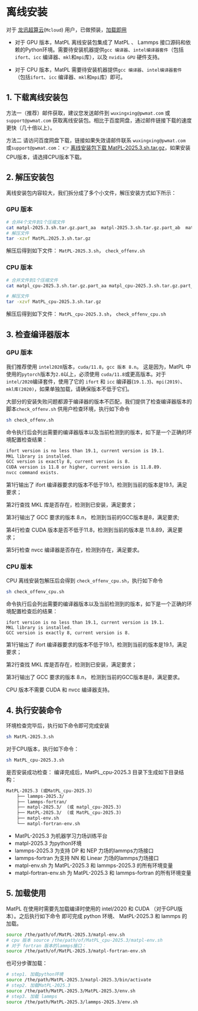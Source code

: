 ﻿---
sidebar_position: 1
---

# 离线安装

对于 [龙讯超算云](https://mcloud.lonxun.com/)(`Mcloud`) 用户，已做预装，[加载即用](./README.md)

- 对于 GPU 版本，MatPL 离线安装包集成了 MatPL 、 Lammps 接口源码和依赖的Python环境。需要待安装机器提供`gcc 编译器`、`intel编译器套件`（包括`ifort`、`icc` 编译器、`mkl`和`mpi`库），以及 `nvidia GPU` 硬件支持。
 
- 对于 CPU 版本，MatPL 需要待安装机器提供`gcc 编译器`、`intel编译器套件`（包括`ifort`、`icc` 编译器、`mkl`和`mpi`库）即可。

## 1. 下载离线安装包
方法一（推荐）邮件获取，建议您发送邮件到 `wuxingxing@pwmat.com` 或 `support@pwmat.com` 获取离线安装包。相比于百度网盘，通过邮件链接下载的速度更快（几十倍以上）。

方法二 请访问百度网盘下载，链接如果失效请邮件联系 `wuxingxing@pwmat.com` 或`support@pwmat.com`：
👉 [离线安装包下载 MatPL-2025.3.sh.tar.gz](https://pan.baidu.com/s/1JgPdSNAIvmc9HBEaCHG3Gw?pwd=pwmt)，如果安装CPU版本，请选择CPU版本下载。

## 2. 解压安装包

离线安装包内容较大，我们拆分成了多个小文件，解压安装方式如下所示：

### GPU 版本
```bash
# 合并4个文件到1个压缩文件
cat matpl-2025.3.sh.tar.gz.part_aa  matpl-2025.3.sh.tar.gz.part_ab  matpl-2025.3.sh.tar.gz.part_ac  matpl-2025.3.sh.tar.gz.part_ad  matpl-2025.3.sh.tar.gz.part_ae > MatPL-2025.3.sh.tar.gz
# 解压文件
tar -xzvf MatPL.2025.3.sh.tar.gz
```
解压后得到如下文件：
`MatPL-2025.3.sh`， `check_offenv.sh`

### CPU 版本
```bash
# 合并文件到1个压缩文件
cat matpl_cpu-2025.3.sh.tar.gz.part_aa matpl_cpu-2025.3.sh.tar.gz.part_ab matpl_cpu-2025.3.sh.tar.gz.part_ac matpl_cpu-2025.3.sh.tar.gz.part_ad matpl_cpu-2025.3.sh.tar.gz.part_ae  >> MatPL_cpu-2025.3.sh.tar.gz

# 解压文件
tar -xzvf MatPL_cpu-2025.3.sh.tar.gz
```

解压后得到如下文件：
`MatPL_cpu-2025.3.sh`， `check_offenv_cpu.sh`

## 3. 检查编译器版本
### GPU 版本
我们推荐使用 `intel2020`版本，`cuda/11.8`，`gcc 版本 8.n`。
这是因为，MatPL 中使用的`pytorch`版本为`2.0`以上，必须使用 `cuda/11.8`或更高版本。对于 `intel/2020`编译套件，使用了它的 `ifort` 和 `icc` 编译器(`19.1.3`)、`mpi(2019)`、`mkl库(2020)`，如果单独加载，请确保版本不低于它们。

大部分的安装失败问题都源于编译器的版本不匹配，我们提供了检查编译器版本的脚本`check_offenv.sh` 供用户检查环境，执行如下命令

```bash
sh check_offenv.sh
```

命令执行后会列出需要的编译器版本以及当前检测到的版本，如下是一个正确的环境配置检查结果：

```txt
ifort version is no less than 19.1, current version is 19.1.
MKL library is installed.
GCC version is exactly 8, current version is 8.
CUDA version is 11.8 or higher, current version is 11.8.89.
nvcc command exists.
```

第1行输出了 ifort 编译器要求的版本不低于19.1，检测到当前的版本是19.1，满足要求；

第2行查找 MKL 库是否存在，检测到已安装，满足要求；

第3行输出了 GCC 要求的版本 8.n， 检测到当前的GCC版本是8，满足要求;

第4行检查 CUDA 版本是否不低于11.8，检测到当前的版本是 11.8.89，满足要求；

第5行检查 nvcc 编译器是否存在，检测到存在，满足要求。

### CPU 版本
CPU 离线安装包解压后会得到 `check_offenv_cpu.sh`，执行如下命令
```bash
sh check_offenv_cpu.sh
```
命令执行后会列出需要的编译器版本以及当前检测到的版本，如下是一个正确的环境配置检查后的结果：
```
ifort version is no less than 19.1, current version is 19.1.
MKL library is installed.
GCC version is exactly 8, current version is 8.
```
第1行输出了 ifort 编译器要求的版本不低于19.1，检测到当前的版本是19.1，满足要求；

第2行查找 MKL 库是否存在，检测到已安装，满足要求；

第3行输出了 GCC 要求的版本 8.n， 检测到当前的GCC版本是8，满足要求。

CPU 版本不需要 CUDA 和 nvcc 编译器支持。

## 4. 执行安装命令
环境检查完毕后，执行如下命令即可完成安装
```bash
sh MatPL-2025.3.sh
```

对于CPU版本，执行如下命令：
```bash
sh MatPL_cpu-2025.3.sh
```

是否安装成功检查：
编译完成后，MatPL_cpu-2025.3 目录下生成如下目录结构：
```txt
MatPL-2025.3 (或MatPL_cpu-2025.3)
    ├── lammps-2025.3/
    ├── lammps-fortran/
    ├── matpl-2025.3/  (或 matpl_cpu-2025.3)
    ├── MatPL-2025.3/  (或 MatPL_cpu-2025.3)
    ├── matpl-env.sh
    └── matpl-fortran-env.sh

```

- MatPL-2025.3 为机器学习力场训练平台
- matpl-2025.3 为python环境
- lammps-2025.3 为支持 DP 和 NEP 力场的lammps力场接口
- lammps-fortran 为支持 NN 和 Linear 力场的lammps力场接口 
- matpl-env.sh 为 MatPL-2025.3 和 lammps-2025.3 的所有环境变量
- matpl-fortran-env.sh 为 MatPL-2025.3 和 lammps-fortran 的所有环境变量

## 5. 加载使用

MatPL 在使用时需要先加载编译时使用的 intel/2020 和 CUDA （对于GPU版本）。之后执行如下命令 即可完成 python 环境、 MatPL-2025.3 和 lammps 的加载。
```bash
source /the/path/of/MatPL-2025.3/matpl-env.sh
# cpu 版本 source /the/path/of/MatPL_cpu-2025.3/matpl-env.sh
# 对于 fortran 版本的lammps接口：
source /the/path/of/MatPL-2025.3/matpl-fortran-env.sh
```

也可分步骤加载：
```bash
# step1. 加载python环境
source /the/path/MatPL-2025.3/matpl-2025.3/bin/activate
# step2. 加载MatPL-2025.3
source /the/path/MatPL-2025.3/MatPL-2025.3/env.sh
# step3. 加载 lammps
source /the/path/MatPL-2025.3/lammps-2025.3/env.sh
```

